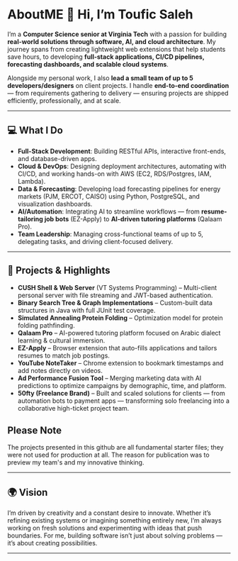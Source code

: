 # AboutME 👋 Hi, I’m Toufic Saleh  

I’m a **Computer Science senior at Virginia Tech** with a passion for building **real-world solutions through software, AI, and cloud architecture**. My journey spans from creating lightweight web extensions that help students save hours, to developing **full-stack applications, CI/CD pipelines, forecasting dashboards, and scalable cloud systems**.  

Alongside my personal work, I also **lead a small team of up to 5 developers/designers** on client projects. I handle **end-to-end coordination** — from requirements gathering to delivery — ensuring projects are shipped efficiently, professionally, and at scale.  

---

## 💻 What I Do  
- **Full-Stack Development**: Building RESTful APIs, interactive front-ends, and database-driven apps.  
- **Cloud & DevOps**: Designing deployment architectures, automating with CI/CD, and working hands-on with AWS (EC2, RDS/Postgres, IAM, Lambda).  
- **Data & Forecasting**: Developing load forecasting pipelines for energy markets (PJM, ERCOT, CAISO) using Python, PostgreSQL, and visualization dashboards.  
- **AI/Automation**: Integrating AI to streamline workflows — from **resume-tailoring job bots** (EZ-Apply) to **AI-driven tutoring platforms** (Qalaam Pro).  
- **Team Leadership**: Managing cross-functional teams of up to 5, delegating tasks, and driving client-focused delivery.  

---

## 🚀 Projects & Highlights  
- **CUSH Shell & Web Server** (VT Systems Programming) – Multi-client personal server with file streaming and JWT-based authentication.  
- **Binary Search Tree & Graph Implementations** – Custom-built data structures in Java with full JUnit test coverage.  
- **Simulated Annealing Protein Folding** – Optimization model for protein folding pathfinding.  
- **Qalaam Pro** – AI-powered tutoring platform focused on Arabic dialect learning & cultural immersion.  
- **EZ-Apply** – Browser extension that auto-fills applications and tailors resumes to match job postings.  
- **YouTube NoteTaker** – Chrome extension to bookmark timestamps and add notes directly on videos.  
- **Ad Performance Fusion Tool** – Merging marketing data with AI predictions to optimize campaigns by demographic, time, and platform.  
- **50fty (Freelance Brand)** – Built and scaled solutions for clients — from automation bots to payment apps — transforming solo freelancing into a collaborative high-ticket project team.  


## Please Note
The projects presented in this github are all fundamental starter files; they were not used for production at all. The reason for publication was to preview my team's and my innovative thinking.

---

## 🌍 Vision  
I’m driven by creativity and a constant desire to innovate. Whether it’s refining existing systems or imagining something entirely new, I’m always working on fresh solutions and experimenting with ideas that push boundaries. For me, building software isn’t just about solving problems — it’s about creating possibilities.  


---




